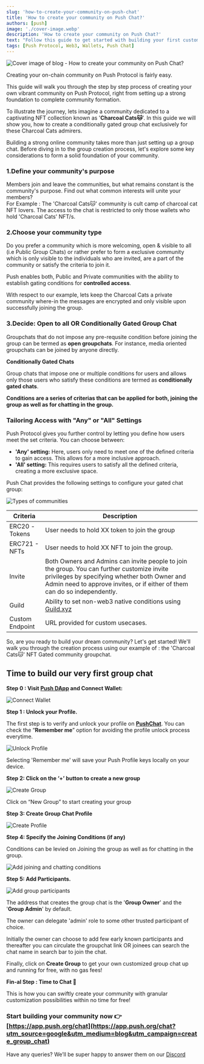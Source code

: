 ```yaml
---
slug: 'how-to-create-your-community-on-push-chat'
title: 'How to create your community on Push Chat?'
authors: [push]
image: './cover-image.webp'
description: 'How to create your community on Push Chat?'
text: "Follow this guide to get started with building your first customizale - on-chain community on Push Chat."
tags: [Push Protocol, Web3, Wallets, Push Chat]
---
```


![Cover image of blog - How to create your community on Push Chat?](./cover-image.webp)

<!--truncate-->

Creating your on-chain community on Push Protocol is fairly easy.

This guide will walk you through the step by step process of creating your own vibrant community on Push Protocol, right from setting up a strong foundation to complete community formation.

To illustrate the journey, lets imagine a community dedicated to a captivating NFT collection known as '**Charcoal Cats🐱**'. In this guide we will show you, how to create a conditionally gated group chat exclusively for these Charcoal Cats admirers.


Building a strong online community takes more than just setting up a group chat. 
Before diving in to the group creation process, let's explore some key considerations to form a solid foundation of your community.

### 1.Define your community's purpose 

Members join and leave the communities, but what remains constant is the community's  purpose.
Find out what common interests will unite your members?  
For Example : The 'Charcoal Cats🐱' community is cult camp of charcoal cat NFT lovers. The access to the chat is restricted to only those wallets who hold 'Charcoal Cats' NFT/s.

### 2.Choose your community type
    
Do you prefer a community which is more welcoming, open & visible to all (i.e Public Group Chats) or rather prefer to form a exclusive community which is only visible to the individuals who are invited, are a part of the community or satisfy the criteria to join it.
    
Push enables both, Public and Private communities with the ability to establish gating conditions for **controlled access**.

With respect to our  example, lets  keep the Charcoal Cats a private community where-in the messages are encrypted and only visible upon successfully joining the group.


### 3.Decide: Open to all OR Conditionally Gated Group Chat

Groupchats that do not impose any pre-requsite condition before joining the group can be termed as **open groupchats**.
For instance, media oriented groupchats can be joined by anyone directly.

**Conditionally Gated Chats**

Group chats that impose one or multiple conditions for users and allows only those users who satisfy these conditions are termed as **conditionally gated chats**.

**Conditions are a series of criterias that can be applied for both, joining the group as well as for chatting in the group.**

### Tailoring Access with "Any" or "All" Settings

Push Protocol gives you further control by letting you define how users meet the set criteria. You can choose between:

- **'Any' setting:** Here, users only need to meet one of the defined criteria to gain access. This allows for a more inclusive approach.
- **'All' setting:** This requires users to satisfy all the defined criteria, creating a more exclusive space.

Push Chat provides the following settings to configure your gated chat group:

<!-- type of communities -->
![Types of communities](./image1.webp)

| Criteria | Description |
| --- | --- |
| ERC20 -Tokens | User needs to hold XX token to join the group |
| ERC721 - NFTs | User needs to hold XX NFT to join the group. |
| Invite  | Both Owners and Admins can invite people to join the group. You can further customize invite privileges by specifying whether both Owner and Admin need to approve invites, or if either of them can do so independently. |
| Guild | Ability to set non-web3 native conditions using [Guild.xyz](https://guild.xyz/) |
| Custom Endpoint | URL provided for custom usecases. |


So, are you ready to build your dream community?  Let's get started!  We'll walk you through the creation process using our example of : the 'Charcoal Cats🐱' NFT Gated community groupchat.

## Time to build our very first group chat

**Step 0 : Visit [Push DApp](https://app.push.org/welcome?utm_source=google&utm_medium=blog&utm_campaign=create_group_chat) and Connect Wallet:**

<!-- step 0 screenshot -->
![Connect Wallet](./image2.webp)

**Step 1 : Unlock your Profile.**

The first step is to verify and unlock your profile on **[PushChat](https://app.push.org/chat?utm_source=google&utm_medium=blog&utm_campaign=create_group_chat)**.
You can check the “**Remember me**” option for avoiding the profile unlock process everytime.

![Unlock Profile](./image3.webp)
<!-- step 1 screenshot -->

Selecting 'Remember me' will save your Push Profile keys locally on your device. 


**Step 2: Click on the ‘+’ button to create a new group**

<!--  step 2 screenshot -->
![Create Group](./image4.webp)


Click on “New Group” to start creating your group

**Step 3: Create Group Chat Profile**

<!-- step 3 screenshot -->
![Create Profile](./image5.webp)

**Step 4: Specify the Joining Conditions (if any)**

Conditions can be levied on Joining the group as well as for chatting in the group.

<!-- step 4 screenshot -->
![Add joining and chatting conditions](image6.webp)

**Step 5: Add Participants.**

<!-- step 5 screenshot -->

![Add group participants](./image7.webp)

The address that creates the group chat is the '**Group Owner**' and the '**Group Admin**' by default.

The owner can delegate 'admin' role to some other trusted participant of choice.

Initially the owner can choose to add few early known participants and thereafter you can circulate the groupchat link OR joinees can search the chat name in search bar to join the chat.

Finally, click on **Create Group** to get your own customized group chat up and running for free, with no gas fees!


**Fin-al Step : Time to Chat 💬**

This is how you can swiftly create your community with granular customization possibilities within no time for free!

### Start building your community now 👉 [https://app.push.org/chat](https://app.push.org/chat?utm_source=google&utm_medium=blog&utm_campaign=create_group_chat)

Have any queries?
We’ll be super happy to answer them on our [Discord](https://discord.com/invite/pushchain)